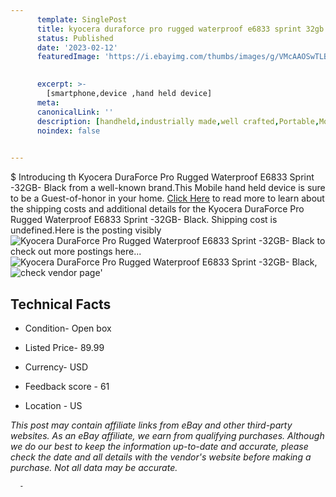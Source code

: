 ```yaml
---
      template: SinglePost
      title: kyocera duraforce pro rugged waterproof e6833 sprint 32gb black
      status: Published
      date: '2023-02-12'
      featuredImage: 'https://i.ebayimg.com/thumbs/images/g/VMcAAOSwTLBjEYjX/s-l225.jpg'
       

      excerpt: >-
        [smartphone,device ,hand held device]
      meta:
      canonicalLink: ''
      description: [handheld,industrially made,well crafted,Portable,Mobile,Compact,Convenient,Lightweight,Maneuverable,Man-portable,Miniature,Carriable,Hand-held,Light,Holdable,Transportable,Mobile device,Pocket-sized,On-the-go,Wireless,Cordless,Compact size,Convenient size, smartphone,device ,hand held device]
      noindex: false
      

---
```

$
      Introducing th Kyocera DuraForce Pro Rugged Waterproof E6833 Sprint -32GB- Black from a well-known brand.This Mobile hand held device is sure to be a Guest-of-honor in your home. [Click Here](https://www.ebay.com/itm/234681553643?hash=item36a41c52eb%3Ag%3AVMcAAOSwTLBjEYjX&mkevt=1&mkcid=1&mkrid=711-53200-19255-0&campid=%253CePNCampaignId%253E&customid=%253CreferenceId%253E&toolid=10049) to read more to learn about the shipping costs and additional details for the Kyocera DuraForce Pro Rugged Waterproof E6833 Sprint -32GB- Black. Shipping cost is undefined.Here is the posting visibly ![Kyocera DuraForce Pro Rugged Waterproof E6833 Sprint -32GB- Black](https://i.ebayimg.com/thumbs/images/g/VMcAAOSwTLBjEYjX/s-l225.jpg) to check out more postings here... ![Kyocera DuraForce Pro Rugged Waterproof E6833 Sprint -32GB- Black](https://i.ebayimg.com/images/g/VMcAAOSwTLBjEYjX/s-l960.jpg), ![check vendor page](https://origin-galleryplus.ebayimg.com/ws/web/234681553643_2_0_1/225x225.jpg,https://origin-galleryplus.ebayimg.com/ws/web/234681553643_3_0_1/225x225.jpg,https://origin-galleryplus.ebayimg.com/ws/web/234681553643_4_0_1/225x225.jpg,https://origin-galleryplus.ebayimg.com/ws/web/234681553643_5_0_1/225x225.jpg)'

      

 ## Technical Facts 



     
      

 - Condition- Open box 


      

 - Listed Price- 89.99 


      

 - Currency- USD 


      

 - Feedback score - 61 


      

 - Location - US 


      
      

 *_This post may contain affiliate links from eBay and other third-party websites. As an eBay affiliate, we earn from qualifying purchases. Although we do our best to keep the information up-to-date and accurate, please check the date and all details with the vendor's website before making a purchase. Not all data may be accurate._*




      -
